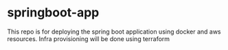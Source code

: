 # springboot-app
This repo is for deploying the spring boot application using docker and aws resources. Infra provisioning will be done using terraform
